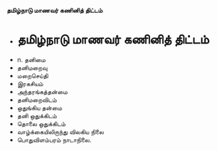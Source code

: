 **தமிழ்நாடு மாணவர் கணினித் திட்டம்**
- # தமிழ்நாடு மாணவர் கணினித் திட்டம்
- n. தனிமை
- தனிமறைவு
- மறைசெய்தி
- இரகசியம்
- அந்தரங்கத்தன்மை
- தனிமறைவிடம்
- ஒதுங்கிய தன்மை
- தனி ஒதுக்கிடம்
- தொலை ஒதுக்கிடம்
- வாழ்க்கையிலிருந்து விலகிய நிலை
- பொதுவிளம்பரம் நாடாநிலை.

